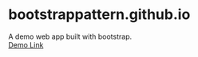 # bootstrappattern.github.io
A demo web app built with bootstrap. </br>
[Demo Link](https://peichunkao.github.io/bootstrappattern.github.io/)
